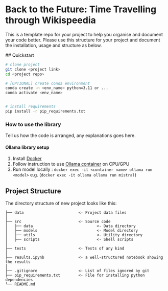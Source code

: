 
# Back to the Future: Time Travelling through Wikispeedia
This is a template repo for your project to help you organise and document your code better. 
Please use this structure for your project and document the installation, usage and structure as below.

## Quickstart

```bash
# clone project
git clone <project link>
cd <project repo>

# [OPTIONAL] create conda environment
conda create -n <env_name> python=3.11 or ...
conda activate <env_name>


# install requirements
pip install -r pip_requirements.txt
```



### How to use the library

Tell us how the code is arranged, any explanations goes here.

#### Ollama library setup

1) Install [Docker](https://docs.docker.com/get-started/get-docker/)
2) Follow instruction to use [Ollama container](https://hub.docker.com/r/ollama/ollama) on CPU/GPU
3) Run model locally : `docker exec -it <container name> ollama run <model>`
   e.g. (`docker exec -it ollama ollama run mistral`)









## Project Structure

The directory structure of new project looks like this:

```
├── data                        <- Project data files
│
├── src                         <- Source code
│   ├── data                            <- Data directory
│   ├── models                          <- Model directory
│   ├── utils                           <- Utility directory
│   ├── scripts                         <- Shell scripts
│
├── tests                       <- Tests of any kind
│
├── results.ipynb               <- a well-structured notebook showing the results
│
├── .gitignore                  <- List of files ignored by git
├── pip_requirements.txt        <- File for installing python dependencies
└── README.md
```

